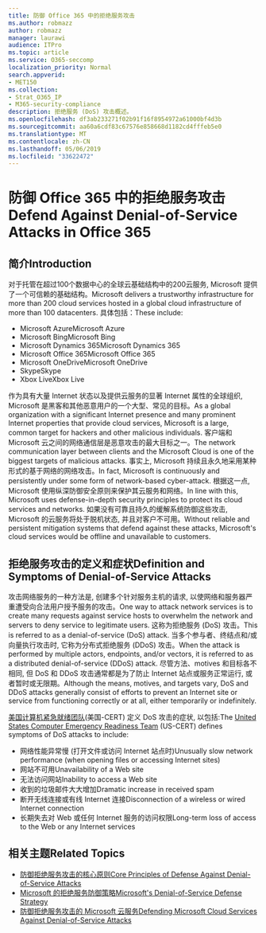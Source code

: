 ```yaml
---
title: 防御 Office 365 中的拒绝服务攻击
ms.author: robmazz
author: robmazz
manager: laurawi
audience: ITPro
ms.topic: article
ms.service: O365-seccomp
localization_priority: Normal
search.appverid:
- MET150
ms.collection:
- Strat_O365_IP
- M365-security-compliance
description: 拒绝服务 (DoS) 攻击概述。
ms.openlocfilehash: df3ab233271f02b91f16f8954972a61000bf4d3b
ms.sourcegitcommit: aa60a6cdf83c67576e858668d1182cd4fffeb5e0
ms.translationtype: MT
ms.contentlocale: zh-CN
ms.lasthandoff: 05/06/2019
ms.locfileid: "33622472"
---
```

# <a name="defend-against-denial-of-service-attacks-in-office-365"></a><span data-ttu-id="5fce9-103">防御 Office 365 中的拒绝服务攻击</span><span class="sxs-lookup"><span data-stu-id="5fce9-103">Defend Against Denial-of-Service Attacks in Office 365</span></span>

## <a name="introduction"></a><span data-ttu-id="5fce9-104">简介</span><span class="sxs-lookup"><span data-stu-id="5fce9-104">Introduction</span></span>

<span data-ttu-id="5fce9-105">对于托管在超过100个数据中心的全球云基础结构中的200云服务, Microsoft 提供了一个可信赖的基础结构。</span><span class="sxs-lookup"><span data-stu-id="5fce9-105">Microsoft delivers a trustworthy infrastructure for more than 200 cloud services hosted in a global cloud infrastructure of more than 100 datacenters.</span></span> <span data-ttu-id="5fce9-106">具体包括：</span><span class="sxs-lookup"><span data-stu-id="5fce9-106">These include:</span></span>

- <span data-ttu-id="5fce9-107">Microsoft Azure</span><span class="sxs-lookup"><span data-stu-id="5fce9-107">Microsoft Azure</span></span>
- <span data-ttu-id="5fce9-108">Microsoft Bing</span><span class="sxs-lookup"><span data-stu-id="5fce9-108">Microsoft Bing</span></span>
- <span data-ttu-id="5fce9-109">Microsoft Dynamics 365</span><span class="sxs-lookup"><span data-stu-id="5fce9-109">Microsoft Dynamics 365</span></span>
- <span data-ttu-id="5fce9-110">Microsoft Office 365</span><span class="sxs-lookup"><span data-stu-id="5fce9-110">Microsoft Office 365</span></span>
- <span data-ttu-id="5fce9-111">Microsoft OneDrive</span><span class="sxs-lookup"><span data-stu-id="5fce9-111">Microsoft OneDrive</span></span>
- <span data-ttu-id="5fce9-112">Skype</span><span class="sxs-lookup"><span data-stu-id="5fce9-112">Skype</span></span>
- <span data-ttu-id="5fce9-113">Xbox Live</span><span class="sxs-lookup"><span data-stu-id="5fce9-113">Xbox Live</span></span>

<span data-ttu-id="5fce9-114">作为具有大量 Internet 状态以及提供云服务的显著 Internet 属性的全球组织, Microsoft 是黑客和其他恶意用户的一个大型、常见的目标。</span><span class="sxs-lookup"><span data-stu-id="5fce9-114">As a global organization with a significant Internet presence and many prominent Internet properties that provide cloud services, Microsoft is a large, common target for hackers and other malicious individuals.</span></span> <span data-ttu-id="5fce9-115">客户端和 Microsoft 云之间的网络通信层是恶意攻击的最大目标之一。</span><span class="sxs-lookup"><span data-stu-id="5fce9-115">The network communication layer between clients and the Microsoft Cloud is one of the biggest targets of malicious attacks.</span></span> <span data-ttu-id="5fce9-116">事实上, Microsoft 持续且永久地采用某种形式的基于网络的网络攻击。</span><span class="sxs-lookup"><span data-stu-id="5fce9-116">In fact, Microsoft is continuously and persistently under some form of network-based cyber-attack.</span></span> <span data-ttu-id="5fce9-117">根据这一点, Microsoft 使用纵深防御安全原则来保护其云服务和网络。</span><span class="sxs-lookup"><span data-stu-id="5fce9-117">In line with this, Microsoft uses defense-in-depth security principles to protect its cloud services and networks.</span></span> <span data-ttu-id="5fce9-118">如果没有可靠且持久的缓解系统防御这些攻击, Microsoft 的云服务将处于脱机状态, 并且对客户不可用。</span><span class="sxs-lookup"><span data-stu-id="5fce9-118">Without reliable and persistent mitigation systems that defend against these attacks, Microsoft's cloud services would be offline and unavailable to customers.</span></span>

## <a name="definition-and-symptoms-of-denial-of-service-attacks"></a><span data-ttu-id="5fce9-119">拒绝服务攻击的定义和症状</span><span class="sxs-lookup"><span data-stu-id="5fce9-119">Definition and Symptoms of Denial-of-Service Attacks</span></span>

<span data-ttu-id="5fce9-120">攻击网络服务的一种方法是, 创建多个针对服务主机的请求, 以使网络和服务器严重遭受向合法用户授予服务的攻击。</span><span class="sxs-lookup"><span data-stu-id="5fce9-120">One way to attack network services is to create many requests against service hosts to overwhelm the network and servers to deny service to legitimate users.</span></span> <span data-ttu-id="5fce9-121">这称为拒绝服务 (DoS) 攻击。</span><span class="sxs-lookup"><span data-stu-id="5fce9-121">This is referred to as a denial-of-service (DoS) attack.</span></span> <span data-ttu-id="5fce9-122">当多个参与者、终结点和/或向量执行攻击时, 它称为分布式拒绝服务 (DDoS) 攻击。</span><span class="sxs-lookup"><span data-stu-id="5fce9-122">When the attack is performed by multiple actors, endpoints, and/or vectors, it is referred to as a distributed denial-of-service (DDoS) attack.</span></span> <span data-ttu-id="5fce9-123">尽管方法、motives 和目标各不相同, 但 DoS 和 DDoS 攻击通常都是为了防止 Internet 站点或服务正常运行, 或者暂时或无限期。</span><span class="sxs-lookup"><span data-stu-id="5fce9-123">Although the means, motives, and targets vary, DoS and DDoS attacks generally consist of efforts to prevent an Internet site or service from functioning correctly or at all, either temporarily or indefinitely.</span></span>

<span data-ttu-id="5fce9-124">[美国计算机紧急就绪团队](https://www.us-cert.gov/)(美国-CERT) 定义 DoS 攻击的症状, 以包括:</span><span class="sxs-lookup"><span data-stu-id="5fce9-124">The [United States Computer Emergency Readiness Team](https://www.us-cert.gov/) (US-CERT) defines symptoms of DoS attacks to include:</span></span>

- <span data-ttu-id="5fce9-125">网络性能异常慢 (打开文件或访问 Internet 站点时)</span><span class="sxs-lookup"><span data-stu-id="5fce9-125">Unusually slow network performance (when opening files or accessing Internet sites)</span></span>
- <span data-ttu-id="5fce9-126">网站不可用</span><span class="sxs-lookup"><span data-stu-id="5fce9-126">Unavailability of a Web site</span></span>
- <span data-ttu-id="5fce9-127">无法访问网站</span><span class="sxs-lookup"><span data-stu-id="5fce9-127">Inability to access a Web site</span></span>
- <span data-ttu-id="5fce9-128">收到的垃圾邮件大大增加</span><span class="sxs-lookup"><span data-stu-id="5fce9-128">Dramatic increase in received spam</span></span>
- <span data-ttu-id="5fce9-129">断开无线连接或有线 Internet 连接</span><span class="sxs-lookup"><span data-stu-id="5fce9-129">Disconnection of a wireless or wired Internet connection</span></span>
- <span data-ttu-id="5fce9-130">长期失去对 Web 或任何 Internet 服务的访问权限</span><span class="sxs-lookup"><span data-stu-id="5fce9-130">Long-term loss of access to the Web or any Internet services</span></span>

## <a name="related-topics"></a><span data-ttu-id="5fce9-131">相关主题</span><span class="sxs-lookup"><span data-stu-id="5fce9-131">Related Topics</span></span>

- [<span data-ttu-id="5fce9-132">防御拒绝服务攻击的核心原则</span><span class="sxs-lookup"><span data-stu-id="5fce9-132">Core Principles of Defense Against Denial-of-Service Attacks</span></span>](office-365-core-principles-of-defense-against-dos-attacks.md)
- [<span data-ttu-id="5fce9-133">Microsoft 的拒绝服务防御策略</span><span class="sxs-lookup"><span data-stu-id="5fce9-133">Microsoft's Denial-of-Service Defense Strategy</span></span>](office-365-microsoft-dos-defense-strategy.md)
- [<span data-ttu-id="5fce9-134">防御拒绝服务攻击的 Microsoft 云服务</span><span class="sxs-lookup"><span data-stu-id="5fce9-134">Defending Microsoft Cloud Services Against Denial-of-Service Attacks</span></span>](office-365-defending-cloud-services-against-dos-attacks.md)
